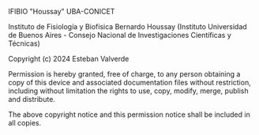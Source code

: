 IFIBIO "Houssay" UBA-CONICET

Instituto de Fisiología y Biofísica Bernardo Houssay (Instituto Universidad de Buenos Aires - Consejo Nacional de Investigaciones Científicas y Técnicas)

Copyright (c) 2024 Esteban Valverde

Permission is hereby granted, free of charge, to any person obtaining a copy of this device and associated documentation files without restriction, including without limitation the rights to use, copy, modify, merge, publish and distribute.

The above copyright notice and this permission notice shall be included in all
copies.
